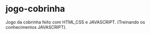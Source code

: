 # jogo-cobrinha
Jogo da cobrinha feito com HTML,CSS e JAVASCRIPT. (Treinando os conhecimentos JAVASCRIPT).
